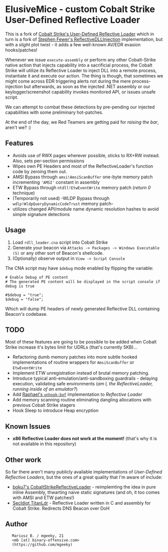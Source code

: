 # ElusiveMice - custom Cobalt Strike User-Defined Reflective Loader 

This is a fork of [Cobalt Strike's User-Defined Reflective Loader](https://www.cobaltstrike.com/help-user-defined-reflective-loader) which in turn is a fork of [Stephen Fewer's ReflectiveDLLInjection](https://github.com/stephenfewer/ReflectiveDLLInjection) implementation, but with a _slight_ plot twist - it adds a few well-known AV/EDR evasion hooks/patches!

Whenever we issue `execute-assembly` or perform any other Cobalt-Strike native action that injects capability into a sacrificial process, the Cobalt Strike will utilize its Reflective Loader to inject DLL into a remote process, instantiate it and execute our action. The thing is though, that sometimes we might come across EDR triggering alerts not during the mere process-injection but afterwards, as soon as the injected .NET assembly or our keylogger/screenshot capability invokes monitored API, or issues unsafe script.

We can attempt to combat these detections by pre-pending our injected capabilities with some preliminary hot-patches.

At the end of the day, we Red Teamers are getting paid for _raising the bar_, aren't we? :)


## Features

- Avoids use of RWX pages wherever possible, sticks to RX+RW instead. Also, sets per-section permissions
- Wipes own PE Headers and most of the ReflectiveLoader's function code by zeroing them out.
- AMSI Bypass through `amsi!AmsiScanBuffer` one-byte memory patch incrementing `'AMSI'` constant in assembly
- ETW Bypass through `ntdll!EtwEventWrite` memory patch (_return 0_ technique)
- (Temporarily not used) -WLDP Bypass through `wdlp!WldpQueryDynamicCodeTrust` memory patch-
- utilizes changed API/module name dynamic resolution hashes to avoid simple signature detections


## Usage

1. Load `rdll_loader.cna` script into Cobalt Strike
2. Generate your beacon via `Attacks -> Packages -> Windows Executable (S)` or any other sort of Beacon's shellcode.
3. (Optionally) observe output in `View -> Script Console`

The CNA script may have `$debug` mode enabled by flipping the variable:

```
# Enable Debug of PE content
# The generated PE content will be displayed in the script console if debug is true

#$debug = "true";
$debug = "false";
```

Which will dump PE headers of newly generated Reflective DLL containing Beacon's codebase.

## TODO

Most of these features are going to be possible to be added when Cobalt Strike increase it's bytes limit for UDRLs (that's currently 5KB)...

- Refactoring dumb memory patches into more subtle hooked implementations of routine wrappers for `AmsiScanBuffer` or `EtwEventWrite`
- Implement ETW unregistration instead of brutal memory patching.
- Introduce typical anti-emulation/anti-sandboxing guardrails - delaying execution, validating safe environments (_am I, the ReflectiveLoader, running inside of an emulator?_)
- Add [Raphael's `unhook-bof`](https://github.com/rsmudge/unhook-bof) implementation to _Reflective Loader_
- Add memory scanning routine eliminating dangling allocations with previous Cobalt Strike stagers
- Hook Sleep to introduce Heap encryption

## Known Issues

- **x86 Reflective Loader does not work at the moment!** (that's why it is not available in this repository)


## Other work

So far there aren't many publicly available implementations of _User-Defined Reflective Loaders_, but the ones of a great quality that I'm aware of include:

- [boku7's CobaltStrikeReflectiveLoader](https://github.com/boku7/CobaltStrikeReflectiveLoader) - reimplemting the idea in pure inline Assembly, thwarting naive static signatures (and oh, it too comes with AMSI and ETW patches!)
- [SecIdiot TitanLdr](https://github.com/SecIdiot/TitanLdr) - Reflective Loader written in C and assembly for Cobalt Strike. Redirects DNS Beacon over DoH


## Author

```   
   Mariusz B. / mgeeky, 21
   <mb [at] binary-offensive.com>
   (https://github.com/mgeeky)
```
